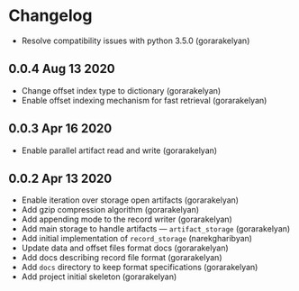 # Changelog

- Resolve compatibility issues with python 3.5.0 (gorarakelyan)

## 0.0.4 Aug 13 2020
- Change offset index type to dictionary (gorarakelyan)
- Enable offset indexing mechanism for fast retrieval (gorarakelyan)

## 0.0.3 Apr 16 2020
- Enable parallel artifact read and write (gorarakelyan)

## 0.0.2 Apr 13 2020
- Enable iteration over storage open artifacts (gorarakelyan)
- Add gzip compression algorithm (gorarakelyan)
- Add appending mode to the record writer (gorarakelyan)
- Add main storage to handle artifacts — `artifact_storage` (gorarakelyan)
- Add initial implementation of `record_storage` (narekgharibyan)
- Update data and offset files format docs (gorarakelyan)
- Add docs describing record file format (gorarakelyan)
- Add `docs` directory to keep format specifications (gorarakelyan)
- Add project initial skeleton (gorarakelyan)
